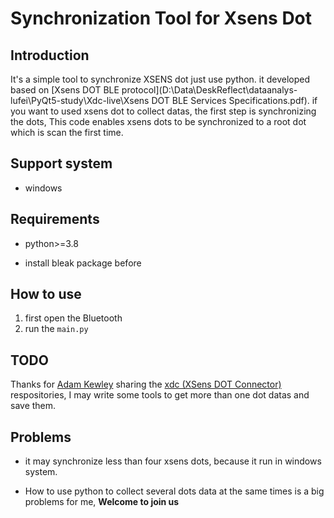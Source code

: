Synchronization Tool for Xsens Dot
==

Introduction
--

It's a simple tool to synchronize XSENS dot just use python. it developed based on [Xsens DOT BLE protocol](D:\Data\DeskReflect\dataanalys-lufei\PyQt5-study\Xdc-live\Xsens DOT BLE Services Specifications.pdf). if you want to used xsens dot to collect datas, the first step is synchronizing the dots, This code enables xsens dots to be synchronized to a root dot which is scan the first time.



Support system
--

* windows



## Requirements

- python>=3.8

- install bleak package before

  

How to use
--

1. first open the Bluetooth
2. run the ```main.py```



TODO
--

Thanks for [Adam Kewley](https://github.com/adamkewley) sharing the [xdc (XSens DOT Connector)](https://github.com/adamkewley/xsens-dot-connector) respositories, I may write some tools to get more than one dot datas and save them.



Problems
--

* it may synchronize less than four xsens dots, because it run in windows system.

* How to use python to collect several dots data at the same times is a big problems for me, **Welcome to join us**


